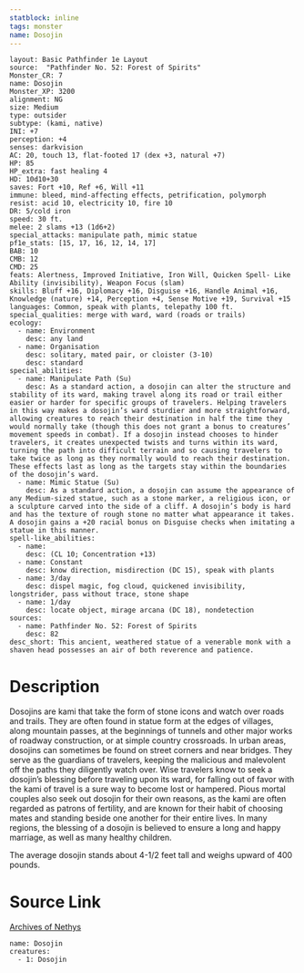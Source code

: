 ```yaml
---
statblock: inline
tags: monster
name: Dosojin
---
```

```statblock
layout: Basic Pathfinder 1e Layout
source:  "Pathfinder No. 52: Forest of Spirits"
Monster_CR: 7
name: Dosojin
Monster_XP: 3200
alignment: NG
size: Medium
type: outsider
subtype: (kami, native)
INI: +7
perception: +4
senses: darkvision
AC: 20, touch 13, flat-footed 17 (dex +3, natural +7)
HP: 85
HP_extra: fast healing 4
HD: 10d10+30
saves: Fort +10, Ref +6, Will +11
immune: bleed, mind-affecting effects, petrification, polymorph
resist: acid 10, electricity 10, fire 10
DR: 5/cold iron
speed: 30 ft.
melee: 2 slams +13 (1d6+2)
special_attacks: manipulate path, mimic statue
pf1e_stats: [15, 17, 16, 12, 14, 17]
BAB: 10
CMB: 12
CMD: 25
feats: Alertness, Improved Initiative, Iron Will, Quicken Spell- Like Ability (invisibility), Weapon Focus (slam)
skills: Bluff +16, Diplomacy +16, Disguise +16, Handle Animal +16, Knowledge (nature) +14, Perception +4, Sense Motive +19, Survival +15
languages: Common, speak with plants, telepathy 100 ft.
special_qualities: merge with ward, ward (roads or trails)
ecology:
  - name: Environment
    desc: any land
  - name: Organisation
    desc: solitary, mated pair, or cloister (3-10)
    desc: standard
special_abilities:
  - name: Manipulate Path (Su)
    desc: As a standard action, a dosojin can alter the structure and stability of its ward, making travel along its road or trail either easier or harder for specific groups of travelers. Helping travelers in this way makes a dosojin’s ward sturdier and more straightforward, allowing creatures to reach their destination in half the time they would normally take (though this does not grant a bonus to creatures’ movement speeds in combat). If a dosojin instead chooses to hinder travelers, it creates unexpected twists and turns within its ward, turning the path into difficult terrain and so causing travelers to take twice as long as they normally would to reach their destination. These effects last as long as the targets stay within the boundaries of the dosojin’s ward.
  - name: Mimic Statue (Su)
    desc: As a standard action, a dosojin can assume the appearance of any Medium-sized statue, such as a stone marker, a religious icon, or a sculpture carved into the side of a cliff. A dosojin’s body is hard and has the texture of rough stone no matter what appearance it takes. A dosojin gains a +20 racial bonus on Disguise checks when imitating a statue in this manner.
spell-like_abilities:
  - name:
    desc: (CL 10; Concentration +13)
  - name: Constant
    desc: know direction, misdirection (DC 15), speak with plants
  - name: 3/day
    desc: dispel magic, fog cloud, quickened invisibility, longstrider, pass without trace, stone shape
  - name: 1/day
    desc: locate object, mirage arcana (DC 18), nondetection
sources:
  - name: Pathfinder No. 52: Forest of Spirits
    desc: 82
desc_short: This ancient, weathered statue of a venerable monk with a shaven head possesses an air of both reverence and patience.
```
# Description
Dosojins are kami that take the form of stone icons and watch over roads and trails. They are often found in statue form at the edges of villages, along mountain passes, at the beginnings of tunnels and other major works of roadway construction, or at simple country crossroads. In urban areas, dosojins can sometimes be found on street corners and near bridges. They serve as the guardians of travelers, keeping the malicious and malevolent off the paths they diligently watch over. Wise travelers know to seek a dosojin’s blessing before traveling upon its ward, for falling out of favor with the kami of travel is a sure way to become lost or hampered. Pious mortal couples also seek out dosojin for their own reasons, as the kami are often regarded as patrons of fertility, and are known for their habit of choosing mates and standing beside one another for their entire lives. In many regions, the blessing of a dosojin is believed to ensure a long and happy marriage, as well as many healthy children.

The average dosojin stands about 4-1/2 feet tall and weighs upward of 400 pounds.
# Source Link
[Archives of Nethys](https://aonprd.com/MonsterDisplay.aspx?ItemName=Dosojin)
```encounter-table
name: Dosojin
creatures:
  - 1: Dosojin
```
